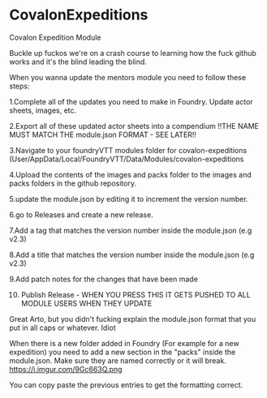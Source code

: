 # CovalonExpeditions
Covalon Expedition Module


Buckle up fuckos we're on a crash course to learning how the fuck github works and it's the blind leading the blind.

When you wanna update the mentors module you need to follow these steps:

1.Complete all of the updates you need to make in Foundry. Update actor sheets, images, etc.

2.Export all of these updated actor sheets into a compendium !!THE NAME MUST MATCH THE module.json FORMAT - SEE LATER!!

3.Navigate to your foundryVTT modules folder for covalon-expeditions (User/AppData/Local/FoundryVTT/Data/Modules/covalon-expeditions

4.Upload the contents of the images and packs folder to the images and packs folders in the github repository.

5.update the module.json by editing it to increment the version number.

6.go to Releases and create a new release.

7.Add a tag that matches the version number inside the module.json (e.g v2.3)

8.Add a title that matches the version number inside the module.json (e.g v2.3)

9.Add patch notes for the changes that have been made

10. Publish Release - WHEN YOU PRESS THIS IT GETS PUSHED TO ALL MODULE USERS WHEN THEY UPDATE

Great Arto, but you didn't fucking explain the module.json format that you put in all caps or whatever. Idiot

When there is a new folder added in Foundry (For example for a new expedition) you need to add a new section in the "packs" inside the module.json. Make sure they are named correctly or it will break. https://i.imgur.com/9Gc663Q.png

You can copy paste the previous entries to get the formatting correct. 
